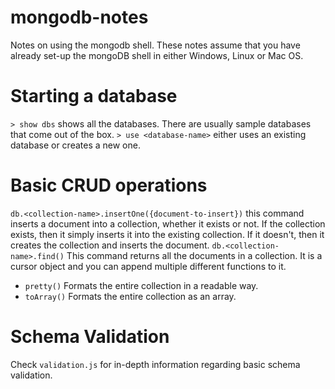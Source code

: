 # mongodb-notes
Notes on using the mongodb shell. These notes assume that you have already set-up the mongoDB shell in either Windows, Linux or Mac OS. 

# Starting a database
 `> show dbs` shows all the databases. There are usually sample databases that come out of the box.
 `> use <database-name>` either uses an existing database or creates a new one.

# Basic CRUD operations
 `db.<collection-name>.insertOne({document-to-insert})` this command inserts a document into a collection, whether it exists or not. If the collection exists, then it simply inserts it into the existing collection. If it doesn't, then it creates the collection and inserts the document.
 `db.<collection-name>.find()` This command returns all the documents in a collection. It is a cursor object and you can append multiple different functions to it. 
 * `pretty()` Formats the entire collection in a readable way.
 * `toArray()` Formats the entire collection as an array.

# Schema Validation
Check `validation.js` for in-depth information regarding basic schema validation.